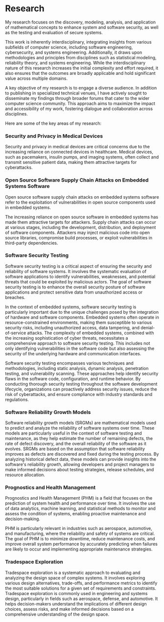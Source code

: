 # Research

My research focuses on the discovery, modeling, analysis, and application of mathematical concepts to enhance system and software security, as well as the testing and evaluation of secure systems.

This work is inherently interdisciplinary, integrating insights from various subfields of computer science, including software engineering, cybersecurity, and systems engineering. Additionally, it draws upon methodologies and principles from disciplines such as statistical modeling, reliability theory, and systems engineering. While the interdisciplinary nature of this research increases the initial complexity and effort required, it also ensures that the outcomes are broadly applicable and hold significant value across multiple domains.

A key objective of my research is to engage a diverse audience. In addition to publishing in specialized technical venues, I have actively sought to disseminate my findings through broader forums that cater to the wider computer science community. This approach aims to maximize the impact and accessibility of my work, fostering dialogue and collaboration across disciplines.

Here are some of the key areas of my research:
### Security and Privacy in Medical Devices
Security and privacy in medical devices are critical concerns due to the increasing reliance on connected devices in healthcare. Medical devices, such as pacemakers, insulin pumps, and imaging systems, often collect and transmit sensitive patient data, making them attractive targets for cyberattacks.

### Open Source Software Supply Chain Attacks on Embedded  Systems Software

Open source software supply chain attacks on embedded systems software refer to the exploitation of vulnerabilities in open source components used in embedded systems. 

The increasing reliance on open source software in embedded systems has made them attractive targets for attackers. Supply chain attacks can occur at various stages, including the development, distribution, and deployment of software components. Attackers may inject malicious code into open source libraries, compromise build processes, or exploit vulnerabilities in third-party dependencies.



### Software Security Testing

Software security testing is a critical aspect of ensuring the security and reliability of software systems. It involves the systematic evaluation of software applications to identify vulnerabilities, weaknesses, and potential threats that could be exploited by malicious actors. The goal of software security testing is to enhance the overall security posture of software applications and protect sensitive data from unauthorized access or breaches.

In the context of embedded systems, software security testing is particularly important due to the unique challenges posed by the integration of hardware and software components. Embedded systems often operate in resource-constrained environments, making them susceptible to various security risks, including unauthorized access, data tampering, and denial-of-service attacks.
The complexity of embedded systems, combined with the increasing sophistication of cyber threats, necessitates a comprehensive approach to software security testing. This includes not only identifying vulnerabilities in the software code but also assessing the security of the underlying hardware and communication interfaces.

Software security testing encompasses various techniques and methodologies, including static analysis, dynamic analysis, penetration testing, and vulnerability scanning. These approaches help identify security flaws in the software code, configuration, and runtime behavior. By conducting thorough security testing throughout the software development lifecycle, organizations can proactively address security issues, reduce the risk of cyberattacks, and ensure compliance with industry standards and regulations.


### Software Reliability Growth Models

Software reliability growth models (SRGMs) are mathematical models used to predict and analyze the reliability of software systems over time. These models are particularly useful in the context of software testing and maintenance, as they help estimate the number of remaining defects, the rate of defect discovery, and the overall reliability of the software as it evolves.
SRGMs are based on the assumption that software reliability improves as defects are discovered and fixed during the testing process. By analyzing historical defect data, these models can provide insights into the software's reliability growth, allowing developers and project managers to make informed decisions about testing strategies, release schedules, and resource allocation.



### Prognostics and Health Management
Prognostics and Health Management (PHM) is a field that focuses on the prediction of system health and performance over time. It involves the use of data analytics, machine learning, and statistical methods to monitor and assess the condition of systems, enabling proactive maintenance and decision-making.


PHM is particularly relevant in industries such as aerospace, automotive, and manufacturing, where the reliability and safety of systems are critical. The goal of PHM is to minimize downtime, reduce maintenance costs, and improve overall system performance by accurately predicting when failures are likely to occur and implementing appropriate maintenance strategies.

### Tradespace Exploration

Tradespace exploration is a systematic approach to evaluating and analyzing the design space of complex systems. It involves exploring various design alternatives, trade-offs, and performance metrics to identify the most suitable solutions for a given set of requirements and constraints.
Tradespace exploration is commonly used in engineering and systems design, particularly in fields such as aerospace, defense, and automotive. It helps decision-makers understand the implications of different design choices, assess risks, and make informed decisions based on a comprehensive understanding of the design space.




